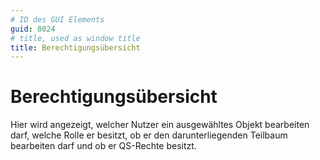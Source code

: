 ```yaml
---
# ID des GUI Elements
guid: 8024
# title, used as window title
title: Berechtigungsübersicht
---
```


# Berechtigungsübersicht

Hier wird angezeigt, welcher Nutzer ein ausgewähltes Objekt bearbeiten darf, welche Rolle er besitzt, ob er den darunterliegenden Teilbaum bearbeiten darf und ob er QS-Rechte besitzt.

